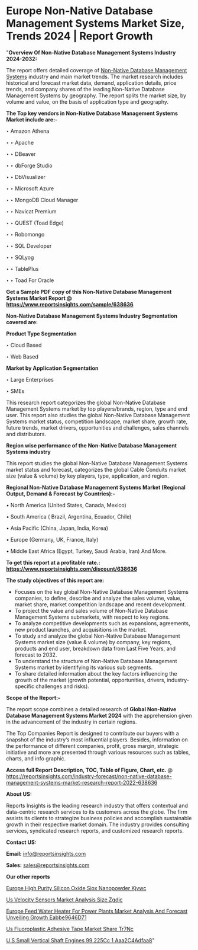 # Europe Non-Native Database Management Systems Market Size, Trends 2024 | Report Growth

"<strong>Overview Of Non-Native Database Management Systems Industry 2024-2032:</strong>

The report offers detailed coverage of <a href=https://www.reportsinsights.com/sample/638636>Non-Native Database Management Systems</a> industry and main market trends. The market research includes historical and forecast market data, demand, application details, price trends, and company shares of the leading Non-Native Database Management Systems by geography. The report splits the market size, by volume and value, on the basis of application type and geography.

<strong>The Top key vendors in Non-Native Database Management Systems Market include are:- </strong>

‣ Amazon Athena

‣ 
‣ Apache

‣ 
‣ DBeaver

‣ 
‣ dbForge Studio

‣ 
‣ DbVisualizer

‣ 
‣ Microsoft Azure

‣ 
‣ MongoDB Cloud Manager

‣ 
‣ Navicat Premium

‣ 
‣ QUEST (Toad Edge)

‣ 
‣ Robomongo

‣ 
‣ SQL Developer

‣ 
‣ SQLyog

‣ 
‣ TablePlus

‣ 
‣ Toad For Oracle

<strong>Get a Sample PDF copy of this Non-Native Database Management Systems Market Report </strong><strong>@ <a href=https://www.reportsinsights.com/sample/638636 style=color:#0000ff;>https://www.reportsinsights.com/sample/638636</a> </strong>

<strong>Non-Native Database Management Systems Industry Segmentation covered are:</strong>

<strong>Product Type Segmentation</strong>

‣    Cloud Based

‣ Web Based

<strong>Market by Application Segmentation</strong>

‣   Large Enterprises

‣ SMEs

This research report categorizes the global Non-Native Database Management Systems market by top players/brands, region, type and end user. This report also studies the global Non-Native Database Management Systems market status, competition landscape, market share, growth rate, future trends, market drivers, opportunities and challenges, sales channels and distributors.

<strong>Region wise performance of the Non-Native Database Management Systems industry</strong><strong> </strong>

This report studies the global Non-Native Database Management Systems market status and forecast, categorizes the global Cable Conduits market size (value &amp; volume) by key players, type, application, and region. 

<strong>Regional Non-Native Database Management Systems Market (Regional Output, Demand &amp; Forecast by Countries):-</strong>

• North America (United States, Canada, Mexico)

• South America ( Brazil, Argentina, Ecuador, Chile)

• Asia Pacific (China, Japan, India, Korea)

• Europe (Germany, UK, France, Italy)

• Middle East Africa (Egypt, Turkey, Saudi Arabia, Iran) And More.

<strong>To get this report at a profitable rate.: <a href=https://www.reportsinsights.com/discount/638636 style=color:#0000ff;>https://www.reportsinsights.com/discount/638636</a></strong>

<strong>The study objectives of this report are:</strong>
<ul>
  <li>Focuses on the key global Non-Native Database Management Systems companies, to define, describe and analyze the sales volume, value, market share, market competition landscape and recent development.</li>
  <li>To project the value and sales volume of Non-Native Database Management Systems submarkets, with respect to key regions.</li>
  <li>To analyze competitive developments such as expansions, agreements, new product launches, and acquisitions in the market.</li>
  <li>To study and analyze the global Non-Native Database Management Systems market size (value &amp; volume) by company, key regions, products and end user, breakdown data from Last Five Years, and forecast to 2032.</li>
  <li>To understand the structure of Non-Native Database Management Systems market by identifying its various sub segments.</li>
  <li>To share detailed information about the key factors influencing the growth of the market (growth potential, opportunities, drivers, industry-specific challenges and risks).</li>
</ul>
<strong>Scope of the Report:-</strong><strong> </strong>

The report scope combines a detailed research of <strong>Global Non-Native Database Management Systems Market 2024 </strong>with the apprehension given in the advancement of the industry in certain regions.

The Top Companies Report is designed to contribute our buyers with a snapshot of the industry’s most influential players. Besides, information on the performance of different companies, profit, gross margin, strategic initiative and more are presented through various resources such as tables, charts, and info graphic.

<strong>Access full Report Description, TOC, Table of Figure, Chart, etc. </strong>@   <a href=https://reportsinsights.com/industry-forecast/non-native-database-management-systems-market-research-report-2022-638636 style=color:#0000ff;>https://reportsinsights.com/industry-forecast/non-native-database-management-systems-market-research-report-2022-638636</a>

<strong>About US:</strong>

Reports Insights is the leading research industry that offers contextual and data-centric research services to its customers across the globe. The firm assists its clients to strategize business policies and accomplish sustainable growth in their respective market domain. The industry provides consulting services, syndicated research reports, and customized research reports.

<strong>Contact US:</strong>

<p class=""""><b>Email:</b> <a href=mailto:info@reportsinsights.com>info@reportsinsights.com</a></p>
<p class=""""><b>Sales:</b> <a href=mailto:sales@reportsinsights.com>sales@reportsinsights.com</a></p>

<strong>Our other reports</strong>

<a href=https://www.linkedin.com/pulse/europe-high-purity-silicon-oxide-siox-nanopowder-kjvwc/>Europe High Purity Silicon Oxide Siox Nanopowder Kjvwc</a>

<a href=https://www.linkedin.com/pulse/us-velocity-sensors-market-analysis-size-zgdjc/>Us Velocity Sensors Market Analysis Size Zgdjc</a>

<a href=https://medium.com/@aanarkumar6/europe-feed-water-heater-for-power-plants-market-analysis-and-forecast-unveiling-growth-eabbe9646d71>Europe Feed Water Heater For Power Plants Market Analysis And Forecast Unveiling Growth Eabbe9646D71</a>

<a href=https://www.linkedin.com/pulse/us-fluoroplastic-adhesive-tape-market-share-tr7nc/>Us Fluoroplastic Adhesive Tape Market Share Tr7Nc</a>

<a href=https://medium.com/@a44223192/u-s-small-vertical-shaft-engines-99-225cc-1-aaa2c4adfaa8>U S Small Vertical Shaft Engines 99 225Cc 1 Aaa2C4Adfaa8</a>"
